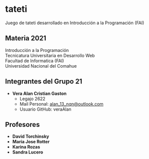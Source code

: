 # tateti
Juego de tateti desarrollado en Introducción a la Programación (FAI)

## Materia 2021

Introducción a la Programación  
Tecnicatura Universitaria en Desarrollo Web  
Facultad de Informatica (FAI)  
Universidad Nacional del Comahue  

## Integrantes del Grupo 21

- **Vera Alan Cristian Gaston** 
    - Legajo 2622  
    - Mail Personal: alan_13_nqn@outlook.com  
    - Usuario GitHub: veraAlan  

## Profesores
- **David Torchinsky**
- **Maria Jose Rotter**
- **Karina Rozas**
- **Sandra Lucero**